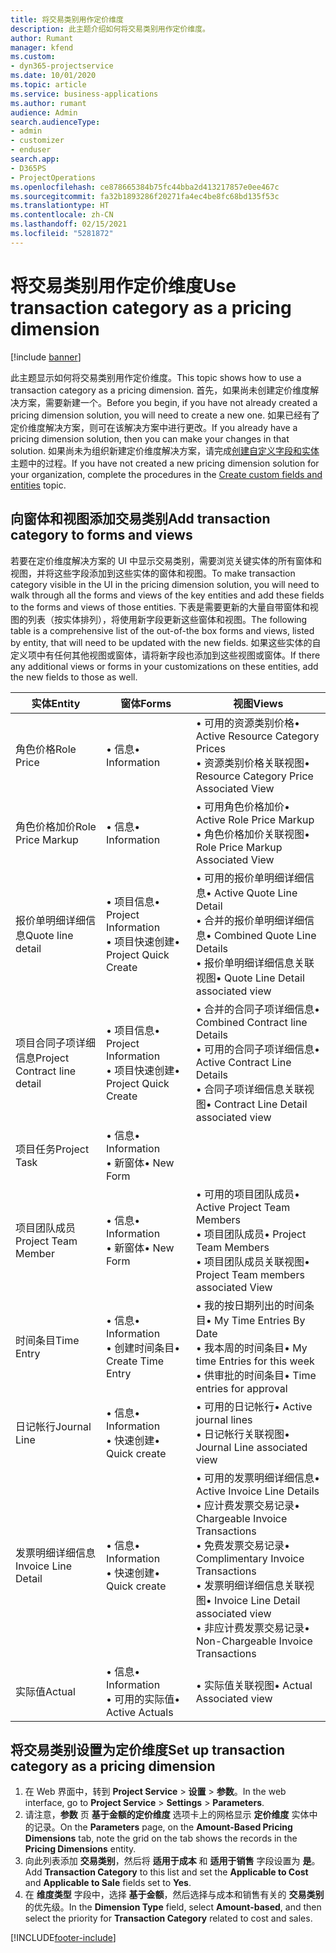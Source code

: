 ```yaml
---
title: 将交易类别用作定价维度
description: 此主题介绍如何将交易类别用作定价维度。
author: Rumant
manager: kfend
ms.custom:
- dyn365-projectservice
ms.date: 10/01/2020
ms.topic: article
ms.service: business-applications
ms.author: rumant
audience: Admin
search.audienceType:
- admin
- customizer
- enduser
search.app:
- D365PS
- ProjectOperations
ms.openlocfilehash: ce878665384b75fc44bba2d413217857e0ee467c
ms.sourcegitcommit: fa32b1893286f20271fa4ec4be8fc68bd135f53c
ms.translationtype: HT
ms.contentlocale: zh-CN
ms.lasthandoff: 02/15/2021
ms.locfileid: "5281872"
---
```

# <a name="use-transaction-category-as-a-pricing-dimension"></a><span data-ttu-id="911ea-103">将交易类别用作定价维度</span><span class="sxs-lookup"><span data-stu-id="911ea-103">Use transaction category as a pricing dimension</span></span>

[!include [banner](../includes/psa-now-project-operations.md)]

<span data-ttu-id="911ea-104">此主题显示如何将交易类别用作定价维度。</span><span class="sxs-lookup"><span data-stu-id="911ea-104">This topic shows how to use a transaction category as a pricing dimension.</span></span> <span data-ttu-id="911ea-105">首先，如果尚未创建定价维度解决方案，需要新建一个。</span><span class="sxs-lookup"><span data-stu-id="911ea-105">Before you begin, if you have not already created a pricing dimension solution, you will need to create a new one.</span></span> <span data-ttu-id="911ea-106">如果已经有了定价维度解决方案，则可在该解决方案中进行更改。</span><span class="sxs-lookup"><span data-stu-id="911ea-106">If you already have a pricing dimension solution, then you can make your changes in that solution.</span></span> <span data-ttu-id="911ea-107">如果尚未为组织新建定价维度解决方案，请完成[创建自定义字段和实体](create-custom-fields-entities.md)主题中的过程。</span><span class="sxs-lookup"><span data-stu-id="911ea-107">If you have not created a new pricing dimension solution for your organization, complete the procedures in the [Create custom fields and entities](create-custom-fields-entities.md) topic.</span></span>

## <a name="add-transaction-category-to-forms-and-views"></a><span data-ttu-id="911ea-108">向窗体和视图添加交易类别</span><span class="sxs-lookup"><span data-stu-id="911ea-108">Add transaction category to forms and views</span></span>
<span data-ttu-id="911ea-109">若要在定价维度解决方案的 UI 中显示交易类别，需要浏览关键实体的所有窗体和视图，并将这些字段添加到这些实体的窗体和视图。</span><span class="sxs-lookup"><span data-stu-id="911ea-109">To make transaction category visible in the UI in the pricing dimension solution, you will need to walk through all the forms and views of the key entities and add these fields to the forms and views of those entities.</span></span>
<span data-ttu-id="911ea-110">下表是需要更新的大量自带窗体和视图的列表（按实体排列），将使用新字段更新这些窗体和视图。</span><span class="sxs-lookup"><span data-stu-id="911ea-110">The following table is a comprehensive list of the out-of-the box forms and views, listed by entity, that will need to be updated with the new fields.</span></span> <span data-ttu-id="911ea-111">如果这些实体的自定义项中有任何其他视图或窗体，请将新字段也添加到这些视图或窗体。</span><span class="sxs-lookup"><span data-stu-id="911ea-111">If there any additional views or forms in your customizations on these entities, add the new fields to those as well.</span></span>

|  <span data-ttu-id="911ea-112">实体</span><span class="sxs-lookup"><span data-stu-id="911ea-112">Entity</span></span>        | <span data-ttu-id="911ea-113">窗体</span><span class="sxs-lookup"><span data-stu-id="911ea-113">Forms</span></span>     |<span data-ttu-id="911ea-114">视图</span><span class="sxs-lookup"><span data-stu-id="911ea-114">Views</span></span>        |
| ------------------------------|---------------------------------|----------------------------------|
|  <span data-ttu-id="911ea-115">角色价格</span><span class="sxs-lookup"><span data-stu-id="911ea-115">Role Price</span></span>|<span data-ttu-id="911ea-116">• 信息</span><span class="sxs-lookup"><span data-stu-id="911ea-116">• Information</span></span> |<span data-ttu-id="911ea-117">• 可用的资源类别价格</span><span class="sxs-lookup"><span data-stu-id="911ea-117">• Active Resource Category Prices</span></span><br> <span data-ttu-id="911ea-118">• 资源类别价格关联视图</span><span class="sxs-lookup"><span data-stu-id="911ea-118">• Resource Category Price Associated View</span></span>|
|  <span data-ttu-id="911ea-119">角色价格加价</span><span class="sxs-lookup"><span data-stu-id="911ea-119">Role Price Markup</span></span>|<span data-ttu-id="911ea-120">• 信息</span><span class="sxs-lookup"><span data-stu-id="911ea-120">• Information</span></span>|<span data-ttu-id="911ea-121">• 可用角色价格加价</span><span class="sxs-lookup"><span data-stu-id="911ea-121">• Active Role Price Markup</span></span><br><span data-ttu-id="911ea-122">• 角色价格加价关联视图</span><span class="sxs-lookup"><span data-stu-id="911ea-122">• Role Price Markup Associated View</span></span>|
|  <span data-ttu-id="911ea-123">报价单明细详细信息</span><span class="sxs-lookup"><span data-stu-id="911ea-123">Quote line detail</span></span>|<span data-ttu-id="911ea-124">• 项目信息</span><span class="sxs-lookup"><span data-stu-id="911ea-124">• Project Information</span></span><br><span data-ttu-id="911ea-125">• 项目快速创建</span><span class="sxs-lookup"><span data-stu-id="911ea-125">• Project Quick Create</span></span>|<span data-ttu-id="911ea-126">• 可用的报价单明细详细信息</span><span class="sxs-lookup"><span data-stu-id="911ea-126">• Active Quote Line Detail</span></span><br><span data-ttu-id="911ea-127">• 合并的报价单明细详细信息</span><span class="sxs-lookup"><span data-stu-id="911ea-127">• Combined Quote Line Details</span></span><br><span data-ttu-id="911ea-128">• 报价单明细详细信息关联视图</span><span class="sxs-lookup"><span data-stu-id="911ea-128">• Quote Line Detail associated view</span></span>|
|  <span data-ttu-id="911ea-129">项目合同子项详细信息</span><span class="sxs-lookup"><span data-stu-id="911ea-129">Project Contract line detail</span></span>|<span data-ttu-id="911ea-130">• 项目信息</span><span class="sxs-lookup"><span data-stu-id="911ea-130">• Project Information</span></span><br><span data-ttu-id="911ea-131">• 项目快速创建</span><span class="sxs-lookup"><span data-stu-id="911ea-131">• Project Quick Create</span></span>|<span data-ttu-id="911ea-132">• 合并的合同子项详细信息</span><span class="sxs-lookup"><span data-stu-id="911ea-132">• Combined Contract line Details</span></span><br><span data-ttu-id="911ea-133">• 可用的合同子项详细信息</span><span class="sxs-lookup"><span data-stu-id="911ea-133">• Active Contract Line Details</span></span><br><span data-ttu-id="911ea-134">• 合同子项详细信息关联视图</span><span class="sxs-lookup"><span data-stu-id="911ea-134">• Contract Line Detail associated view</span></span>|
|  <span data-ttu-id="911ea-135">项目任务</span><span class="sxs-lookup"><span data-stu-id="911ea-135">Project Task</span></span>|<span data-ttu-id="911ea-136">• 信息</span><span class="sxs-lookup"><span data-stu-id="911ea-136">• Information</span></span><br><span data-ttu-id="911ea-137">• 新窗体</span><span class="sxs-lookup"><span data-stu-id="911ea-137">• New Form</span></span>||
|  <span data-ttu-id="911ea-138">项目团队成员</span><span class="sxs-lookup"><span data-stu-id="911ea-138">Project Team Member</span></span>|<span data-ttu-id="911ea-139">• 信息</span><span class="sxs-lookup"><span data-stu-id="911ea-139">• Information</span></span><br><span data-ttu-id="911ea-140">• 新窗体</span><span class="sxs-lookup"><span data-stu-id="911ea-140">• New Form</span></span>|<span data-ttu-id="911ea-141">• 可用的项目团队成员</span><span class="sxs-lookup"><span data-stu-id="911ea-141">• Active Project Team Members</span></span><br><span data-ttu-id="911ea-142">• 项目团队成员</span><span class="sxs-lookup"><span data-stu-id="911ea-142">• Project Team Members</span></span><br><span data-ttu-id="911ea-143">• 项目团队成员关联视图</span><span class="sxs-lookup"><span data-stu-id="911ea-143">• Project Team members associated View</span></span>|
|  <span data-ttu-id="911ea-144">时间条目</span><span class="sxs-lookup"><span data-stu-id="911ea-144">Time Entry</span></span>|<span data-ttu-id="911ea-145">• 信息</span><span class="sxs-lookup"><span data-stu-id="911ea-145">• Information</span></span><br><span data-ttu-id="911ea-146">• 创建时间条目</span><span class="sxs-lookup"><span data-stu-id="911ea-146">• Create Time Entry</span></span>|<span data-ttu-id="911ea-147">• 我的按日期列出的时间条目</span><span class="sxs-lookup"><span data-stu-id="911ea-147">• My Time Entries By Date</span></span><br><span data-ttu-id="911ea-148">• 我本周的时间条目</span><span class="sxs-lookup"><span data-stu-id="911ea-148">• My time Entries for this week</span></span><br><span data-ttu-id="911ea-149">• 供审批的时间条目</span><span class="sxs-lookup"><span data-stu-id="911ea-149">• Time entries for approval</span></span>|
|  <span data-ttu-id="911ea-150">日记帐行</span><span class="sxs-lookup"><span data-stu-id="911ea-150">Journal Line</span></span>|<span data-ttu-id="911ea-151">• 信息</span><span class="sxs-lookup"><span data-stu-id="911ea-151">• Information</span></span><br><span data-ttu-id="911ea-152">• 快速创建</span><span class="sxs-lookup"><span data-stu-id="911ea-152">• Quick create</span></span>|<span data-ttu-id="911ea-153">• 可用的日记帐行</span><span class="sxs-lookup"><span data-stu-id="911ea-153">• Active journal lines</span></span><br><span data-ttu-id="911ea-154">• 日记帐行关联视图</span><span class="sxs-lookup"><span data-stu-id="911ea-154">• Journal Line associated view</span></span>|
|  <span data-ttu-id="911ea-155">发票明细详细信息</span><span class="sxs-lookup"><span data-stu-id="911ea-155">Invoice Line Detail</span></span>|<span data-ttu-id="911ea-156">• 信息</span><span class="sxs-lookup"><span data-stu-id="911ea-156">• Information</span></span><br><span data-ttu-id="911ea-157">• 快速创建</span><span class="sxs-lookup"><span data-stu-id="911ea-157">• Quick create</span></span>|<span data-ttu-id="911ea-158">• 可用的发票明细详细信息</span><span class="sxs-lookup"><span data-stu-id="911ea-158">• Active Invoice Line Details</span></span><br><span data-ttu-id="911ea-159">• 应计费发票交易记录</span><span class="sxs-lookup"><span data-stu-id="911ea-159">• Chargeable Invoice Transactions</span></span><br><span data-ttu-id="911ea-160">• 免费发票交易记录</span><span class="sxs-lookup"><span data-stu-id="911ea-160">• Complimentary Invoice Transactions</span></span><br><span data-ttu-id="911ea-161">• 发票明细详细信息关联视图</span><span class="sxs-lookup"><span data-stu-id="911ea-161">• Invoice Line Detail associated view</span></span><br><span data-ttu-id="911ea-162">• 非应计费发票交易记录</span><span class="sxs-lookup"><span data-stu-id="911ea-162">• Non-Chargeable Invoice Transactions</span></span>|
|  <span data-ttu-id="911ea-163">实际值</span><span class="sxs-lookup"><span data-stu-id="911ea-163">Actual</span></span>|<span data-ttu-id="911ea-164">• 信息</span><span class="sxs-lookup"><span data-stu-id="911ea-164">• Information</span></span><br><span data-ttu-id="911ea-165">• 可用的实际值</span><span class="sxs-lookup"><span data-stu-id="911ea-165">• Active Actuals</span></span>|<span data-ttu-id="911ea-166">• 实际值关联视图</span><span class="sxs-lookup"><span data-stu-id="911ea-166">• Actual Associated view</span></span>|

## <a name="set-up-transaction-category-as-a-pricing-dimension"></a><span data-ttu-id="911ea-167">将交易类别设置为定价维度</span><span class="sxs-lookup"><span data-stu-id="911ea-167">Set up transaction category as a pricing dimension</span></span>

1. <span data-ttu-id="911ea-168">在 Web 界面中，转到 **Project Service** > **设置** > **参数**。</span><span class="sxs-lookup"><span data-stu-id="911ea-168">In the web interface, go to **Project Service** > **Settings** > **Parameters**.</span></span> 
2. <span data-ttu-id="911ea-169">请注意，**参数** 页 **基于金额的定价维度** 选项卡上的网格显示 **定价维度** 实体中的记录。</span><span class="sxs-lookup"><span data-stu-id="911ea-169">On the **Parameters** page, on the **Amount-Based Pricing Dimensions** tab, note the grid on the tab shows the records in the **Pricing Dimensions** entity.</span></span>
3. <span data-ttu-id="911ea-170">向此列表添加 **交易类别**，然后将 **适用于成本** 和 **适用于销售** 字段设置为 **是**。</span><span class="sxs-lookup"><span data-stu-id="911ea-170">Add **Transaction Category** to this list and set the **Applicable to Cost** and **Applicable to Sale** fields set to **Yes**.</span></span>
4. <span data-ttu-id="911ea-171">在 **维度类型** 字段中，选择 **基于金额**，然后选择与成本和销售有关的 **交易类别** 的优先级。</span><span class="sxs-lookup"><span data-stu-id="911ea-171">In the **Dimension Type** field, select **Amount-based**, and then select the priority for **Transaction Category** related to cost and sales.</span></span>


[!INCLUDE[footer-include](../includes/footer-banner.md)]